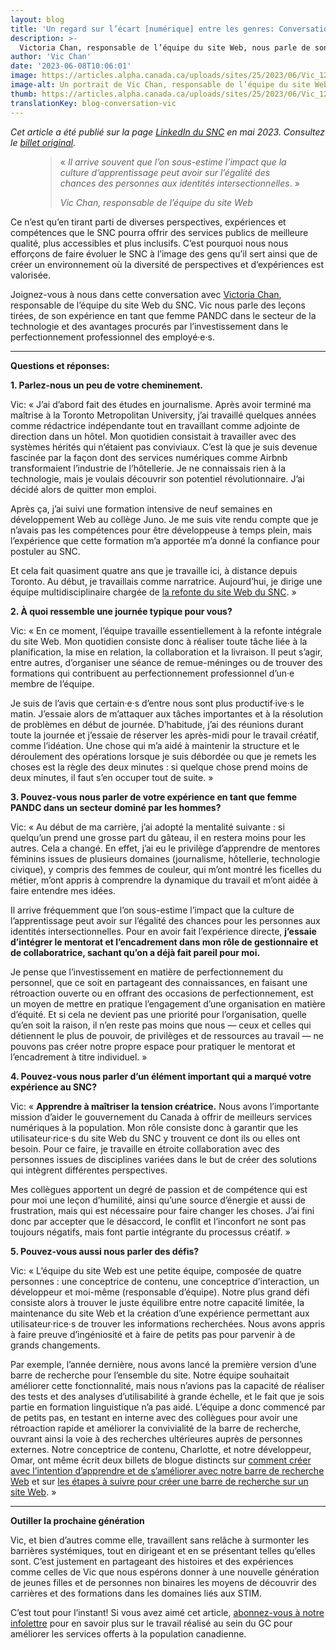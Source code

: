 ```yaml
---
layout: blog
title: 'Un regard sur l’écart [numérique] entre les genres: Conversation avec Vic Chan'
description: >-
  Victoria Chan, responsable de l’équipe du site Web, nous parle de son expérience en tant que femme PANDC dans le secteur de la technologie, de l’avantage d’investir dans le perfectionnement professionnel des employé·e·s, et plus encore. Lisez la FAQ au complet.
author: 'Vic Chan'
date: '2023-06-08T10:06:01'
image: https://articles.alpha.canada.ca/uploads/sites/25/2023/06/Vic_1200X628_FIP_Blog_Post_FR.png
image-alt: Un portrait de Vic Chan, responsable de l’équipe du site Web du SNC
thumb: https://articles.alpha.canada.ca/uploads/sites/25/2023/06/Vic_1200X628_FIP_Blog_Post_FR.png
translationKey: blog-conversation-vic
---
```


<p><em>Cet article a été publié sur la page <a href="https://www.linkedin.com/company/cds-snc/">LinkedIn du SNC</a> en mai 2023. Consultez le <a href="https://www.linkedin.com/pulse/un-regard-sur-l%2525C3%2525A9cart-num%2525C3%2525A9rique-entre-les-genres-conversation-avec%3FtrackingId=1tCqCqv21J8PrySuMb8trw%253D%253D/?trackingId=1tCqCqv21J8PrySuMb8trw%3D%3D">billet original</a>.</em></p>



<figure class="wp-block-pullquote"><blockquote><p>«&nbsp;<em>Il arrive souvent que l’on sous-estime l’impact que la culture d’apprentissage peut avoir sur l’égalité des chances des personnes aux identités intersectionnelles</em>.&nbsp;»</p><cite>Vic Chan, responsable de l’équipe du site Web</cite></blockquote></figure>



<p>Ce n’est qu’en tirant parti de diverses perspectives, expériences et compétences que le SNC pourra offrir des services publics de meilleure qualité, plus accessibles et plus inclusifs. C’est pourquoi nous nous efforçons de faire évoluer le SNC à l’image des gens qu’il sert ainsi que de créer un environnement où la diversité de perspectives et d’expériences est valorisée.&nbsp;</p>



<p>Joignez-vous à nous dans cette conversation avec&nbsp;<a href="https://www.linkedin.com/in/victoriakaychan?miniProfileUrn=urn%3Ali%3Afs_miniProfile%3AACoAABISlz8Bo1QLOnq6PESSSydbYpBLL2rMKCc">Victoria Chan</a>, responsable de l’équipe du site Web du SNC. Vic nous parle des leçons tirées, de son expérience en tant que femme PANDC dans le secteur de la technologie et des avantages procurés par l’investissement dans le perfectionnement professionnel des employé·e·s.</p>



<hr class="wp-block-separator has-alpha-channel-opacity" />



<p><strong>Questions et réponses:</strong></p>



<p><strong>1. Parlez-nous un peu de votre cheminement.</strong></p>



<p>Vic: « J’ai d’abord fait des études en journalisme. Après avoir terminé ma maîtrise à la Toronto Metropolitan University, j’ai travaillé quelques années comme rédactrice indépendante tout en travaillant comme adjointe de direction dans un hôtel. Mon quotidien consistait à travailler avec des systèmes hérités qui n’étaient pas conviviaux. C’est là que je suis devenue fascinée par la façon dont des services numériques comme Airbnb transformaient l’industrie de l’hôtellerie. Je ne connaissais rien à la technologie, mais je voulais découvrir son potentiel révolutionnaire. J’ai décidé alors de quitter mon emploi.&nbsp;</p>



<p>Après ça, j’ai suivi une formation intensive de neuf semaines en développement Web au collège Juno. Je me suis vite rendu compte que je n’avais pas les compétences pour être développeuse à temps plein, mais l’expérience que cette formation m’a apportée m’a donné la confiance pour postuler au SNC.</p>



<p>Et cela fait quasiment quatre ans que je travaille ici, à distance depuis Toronto. Au début, je travaillais comme narratrice. Aujourd’hui, je dirige une équipe multidisciplinaire chargée de&nbsp;<a href="https://numerique.canada.ca/?utm_source=linkedin&amp;utm_medium=linkedin&amp;utm_campaign=cds_homepage_fr">la refonte du site Web du SNC</a>.&nbsp;»</p>



<p><strong>2. À quoi ressemble une journée typique pour vous?</strong></p>



<p>Vic: « En ce moment, l’équipe travaille essentiellement à la refonte intégrale du site Web. Mon quotidien consiste donc à réaliser toute tâche liée à la planification, la mise en relation, la collaboration et la livraison. Il peut s’agir, entre autres, d’organiser une séance de remue-méninges ou de trouver des formations qui contribuent au perfectionnement professionnel d’un·e membre de l’équipe.&nbsp;</p>



<p>Je suis de l’avis que certain·e·s d’entre nous sont plus productif·ive·s le matin. J’essaie alors de m’attaquer aux tâches importantes et à la résolution de problèmes en début de journée. D’habitude, j’ai des réunions durant toute la journée et j’essaie de réserver les après-midi pour le travail créatif, comme l’idéation. Une chose qui m’a aidé à maintenir la structure et le déroulement des opérations lorsque je suis débordée ou que je remets les choses est la règle des deux minutes&nbsp;: si quelque chose prend moins de deux minutes, il faut s’en occuper tout de suite.&nbsp;»</p>



<p><strong>3. Pouvez-vous nous parler de votre expérience en tant que femme PANDC dans un secteur dominé par les hommes?</strong></p>



<p>Vic: « Au début de ma carrière, j’ai adopté la mentalité suivante&nbsp;: si quelqu’un prend une grosse part du gâteau, il en restera moins pour les autres. Cela a changé. En effet, j’ai eu le privilège d’apprendre de mentores féminins issues de plusieurs domaines (journalisme, hôtellerie, technologie civique), y compris des femmes de couleur, qui m’ont montré les ficelles du métier, m’ont appris à comprendre la dynamique du travail et m’ont aidée à faire entendre mes idées.&nbsp;</p>



<p>Il arrive fréquemment que l’on sous-estime l’impact que la culture de l’apprentissage peut avoir sur l’égalité des chances pour les personnes aux identités intersectionnelles. Pour en avoir fait l’expérience directe,&nbsp;<strong>j’essaie d’intégrer le mentorat et l’encadrement dans mon rôle de gestionnaire et de collaboratrice, sachant qu’on a déjà fait pareil pour moi.&nbsp;</strong></p>



<p>Je pense que l’investissement en matière de perfectionnement du personnel, que ce soit en partageant des connaissances, en faisant une rétroaction ouverte ou en offrant des occasions de perfectionnement, est un moyen de mettre en pratique l’engagement d’une organisation en matière d’équité. Et si cela ne devient pas une priorité pour l’organisation, quelle qu’en soit la raison, il n’en reste pas moins que nous — ceux et celles qui détiennent le plus de pouvoir, de privilèges et de ressources au travail — ne pouvons pas créer notre propre espace pour pratiquer le mentorat et l’encadrement à titre individuel. »</p>



<p><strong>4. Pouvez-vous nous parler d’un élément important qui a marqué votre expérience au SNC?</strong></p>



<p>Vic: «&nbsp;<strong>Apprendre à maîtriser la tension créatrice.</strong>&nbsp;Nous avons l’importante mission d’aider le gouvernement du Canada à offrir de meilleurs services numériques à la population. Mon rôle consiste donc à garantir que les utilisateur·rice·s du site Web du SNC y trouvent ce dont ils ou elles ont besoin. Pour ce faire, je travaille en étroite collaboration avec des personnes issues de disciplines variées dans le but de créer des solutions qui intègrent différentes perspectives.&nbsp;</p>



<p>Mes collègues apportent un degré de passion et de compétence qui est pour moi une leçon d’humilité, ainsi qu’une source d’énergie et aussi de frustration, mais qui est nécessaire pour faire changer les choses. J’ai fini donc par accepter que le désaccord, le conflit et l’inconfort ne sont pas toujours négatifs, mais font partie intégrante du processus créatif. »</p>



<p><strong>5. Pouvez-vous aussi nous parler des défis?</strong></p>



<p>Vic: « L’équipe du site Web est une petite équipe, composée de quatre personnes&nbsp;: une conceptrice de contenu, une conceptrice d’interaction, un développeur et moi-même (responsable d’équipe). Notre plus grand défi consiste alors à trouver le juste équilibre entre notre capacité limitée, la maintenance du site Web et la création d’une expérience permettant aux utilisateur·rice·s de trouver les informations recherchées. Nous avons appris à faire preuve d’ingéniosité et à faire de petits pas pour parvenir à de grands changements.&nbsp;</p>



<p>Par exemple, l’année dernière, nous avons lancé la première version d’une barre de recherche pour l’ensemble du site. Notre équipe souhaitait améliorer cette fonctionnalité, mais nous n’avions pas la capacité de réaliser des tests et des analyses d’utilisabilité à grande échelle, et le fait que je sois partie en formation linguistique n’a pas aidé. L’équipe a donc commencé par de petits pas, en testant en interne avec des collègues pour avoir une rétroaction rapide et améliorer la convivialité de la barre de recherche, ouvrant ainsi la voie à des recherches ultérieures auprès de personnes externes. Notre conceptrice de contenu, Charlotte, et notre développeur, Omar, ont même écrit deux billets de blogue distincts sur&nbsp;<a href="https://numerique.canada.ca/2022/07/28/cr%C3%A9er-avec-lintention-dapprendre-et-de-sam%C3%A9liorer-le-cas-de-notre-barre-de-recherche/">comment créer avec l’intention d’apprendre et de s’améliorer avec notre barre de recherche Web</a>&nbsp;et sur&nbsp;<a href="https://numerique.canada.ca/2022/07/14/aider-les-gens-%C3%A0-trouver-du-contenu-comment-cr%C3%A9er-une-barre-de-recherche-sur-un-site-web/">les étapes à suivre pour créer une barre de recherche sur un site Web</a>. »</p>



<hr class="wp-block-separator has-alpha-channel-opacity" />



<p><strong>Outiller la prochaine génération&nbsp;</strong></p>



<p>Vic, et bien d’autres comme elle, travaillent sans relâche à surmonter les barrières systémiques, tout en dirigeant et en se présentant telles qu’elles sont. C’est justement en partageant des histoires et des expériences comme celles de Vic que nous espérons donner à une nouvelle génération de jeunes filles et de personnes non binaires les moyens de découvrir des carrières et des formations dans les domaines liés aux STIM.</p>



<p>C’est tout pour l’instant! Si vous avez aimé cet article,&nbsp;<a href="https://us15.campaign-archive.com/home/?u=729a207773f7324e217a1d945&amp;id=5fe89f4d28">abonnez-vous à notre infolettre</a>&nbsp;pour en savoir plus sur le travail réalisé au sein du GC pour améliorer les services offerts à la population canadienne.&nbsp;</p>

